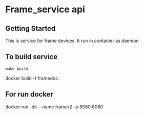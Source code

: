 # Frame_service api

## Getting Started
This is service for frame devices. It run in container as daemon
## To build service
```
make build
```
docker build -t framedoc .


## For run docker
docker run -dit --name framer2 -p 8080:8080

